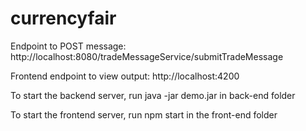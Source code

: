 # currencyfair
Endpoint to POST message: http://localhost:8080/tradeMessageService/submitTradeMessage

Frontend endpoint to view output: http://localhost:4200

To start the backend server, run java -jar demo.jar in back-end folder

To start the frontend server, run npm start in the front-end folder
